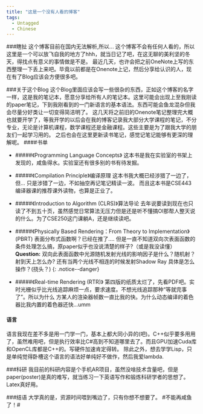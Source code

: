 ```yaml
---
title: "这是一个没有人看的博客"
tags:
  - Untagged
  - Chinese
---
```


###瞎扯
这个博客目前在国内无法解析,所以... 这个博客不会有任何人看的，所以这里是一个可以放飞自我的地方了hhh，就当日记了吧，在这无聊的美利坚的冬天，得找点有意义的事情做是不是。
最近几天，也许会把之前OneNote上写的东西整理一下丢上来吧。毕竟以前都是在Onenote上记，然后分享给认识的人，现在有了Blog应该会方便很多吧。

###关于这个Blog
这个Blog里面应该会写一些很杂的东西，正如这个博客的名字一样，这是我的笔记本，愿意分享给所有人的笔记本。这里可能会出现上至我刚读的paper笔记，下到我刚看到的一门新语言的基本语法。东西可能会鱼龙混杂但我会尽量分好类让一切变得简洁明了。
这几天将之前旧的Onenote笔记整理完大概也就要开学了，等我开学的以后会在我的博客记录我大部分大学课程的笔记，不分专业，无论是计算机课程，数学课程还是金融课程。这些主要是为了跟我大学的朋友们一起学习用的。
之后也会在这里更新读书笔记，感觉记笔记能够有更深的理解呢。
####书单
- #####《Programming Language Concepts》
	这本书是我在实验室的书架上发现的，咸鱼得水。实验室还有很多别的书有待发掘。
- #####《Compilation Principle》编译原理
	这本书我大概已经涉猎了一边了，但... 只是涉猎了一边，不如抽空再记笔记精读一波。
	而且这本书是CSE443 编译器课的推荐课外读物，也算是正业了。
- 	#####《Introduction to Algorithm (CLRS)》算法导论
	去年说要读到现在也只读了不到五十页，虽然感觉日常算法无压力但是还是听不懂搞OI那帮人整天说的什么。为了CSE250这门课躺A，还是继续读吧。
- 	#####《Physically Based Rendering：From Theory to Implementation》(PBRT) 
	表面分布式函数啊？已经在推了.... 但是一直不知道双向次表面函数的条件处理怎么搞，原paper似乎也没说清楚的样子?（或是我没读懂）
	**Question:** 双向此表面函数中光源随机发射光线的影响因子是什么？随机射？射到天上怎么办? 还有当两个光线不相连的时候发射Shadow Ray 具体是怎么操作？(挠头？) {: .notice--danger}
	
- 	#####《Real-time Rendering (RTR)》
	第四版的纸质太烂了，先看PDF吧。实时光栅似乎比光线追踪麻烦一点，要求速度。不想光线追踪那种“等就完事了”。所以为什么 方某人的渲染器帧数一直比我的快。为什么动态编译的着色器比我内置的着色器还快...umm

#### 语言
语言我现在差不多是用一门学一门，基本上都大同小异的(吧)。C++似乎要多用用了，虽然难用吧，但是执行效率比C#高到不知道哪里去了。而且GPU加速Cuda库和OpenCL库都是C++的。写硬件加速肯定得转。
除此之外，想去学学Lisp，只是单纯觉得卧槽这个语言的语法好单纯好不做作，然后我爱lambda.

###科研
我目前的科研内容是个手机AR项目，虽然没啥技术含量吧，但是paper(poster)是真的难写，就当练习一下英语写作和锻炼科研学者的思想了。
Latex真好用。

###结语
大学真的是，资源时间喂到嘴边了，只有你想不想要了。
#不能再咸鱼了！#
